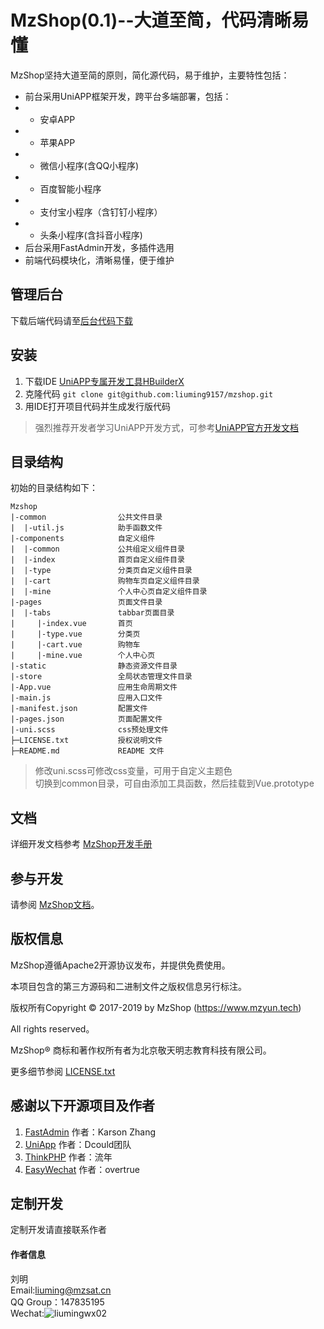 MzShop(0.1)--大道至简，代码清晰易懂
=========
MzShop坚持大道至简的原则，简化源代码，易于维护，主要特性包括：
+ 前台采用UniAPP框架开发，跨平台多端部署，包括：
+ + 安卓APP
+ + 苹果APP
+ + 微信小程序(含QQ小程序)
+ + 百度智能小程序
+ + 支付宝小程序（含钉钉小程序）
+ + 头条小程序(含抖音小程序)
+ 后台采用FastAdmin开发，多插件选用
+ 前端代码模块化，清晰易懂，便于维护
## 管理后台

下载后端代码请至[后台代码下载](https://github.com/liuming9157/mzshop-admin)


## 安装
1. 下载IDE
[UniAPP专属开发工具HBuilderX](https://www.dcloud.io/hbuilderx.html)
2. 克隆代码 
` git clone git@github.com:liuming9157/mzshop.git `
3. 用IDE打开项目代码并生成发行版代码  

>强烈推荐开发者学习UniAPP开发方式，可参考[UniAPP官方开发文档](https://uniapp.dcloud.io)

## 目录结构

初始的目录结构如下：

~~~
Mzshop
|-common                公共文件目录
|  |-util.js            助手函数文件
|-components            自定义组件
|  |-common             公共组定义组件目录
|  |-index              首页自定义组件目录
|  |-type               分类页自定义组件目录
|  |-cart               购物车页自定义组件目录
|  |-mine               个人中心页自定义组件目录
|-pages                 页面文件目录
|  |-tabs               tabbar页面目录
|     |-index.vue       首页
|     |-type.vue        分类页
|     |-cart.vue        购物车
|     |-mine.vue        个人中心页
|-static                静态资源文件目录
|-store                 全局状态管理文件目录
|-App.vue               应用生命周期文件
|-main.js               应用入口文件
|-manifest.json         配置文件
|-pages.json            页面配置文件
|-uni.scss              css预处理文件
├─LICENSE.txt           授权说明文件
├─README.md             README 文件
~~~
> 修改uni.scss可修改css变量，可用于自定义主题色  
> 切换到common目录，可自由添加工具函数，然后挂载到Vue.prototype  
## 文档

详细开发文档参考 [MzShop开发手册](https://mzshop.mzyun.tech/doc)

## 参与开发

请参阅 [MzShop文档](https://mzshop.mzyun.tech/doc)。

## 版权信息
MzShop遵循Apache2开源协议发布，并提供免费使用。

本项目包含的第三方源码和二进制文件之版权信息另行标注。

版权所有Copyright © 2017-2019 by MzShop (https://www.mzyun.tech)

All rights reserved。

MzShop® 商标和著作权所有者为北京敬天明志教育科技有限公司。

更多细节参阅 [LICENSE.txt](LICENSE.txt)  

## 感谢以下开源项目及作者
1. [FastAdmin](http://fastadmin.net) 作者：Karson Zhang  
2. [UniApp](https://uniapp.dcloud.io) 作者：Dcould团队
3. [ThinkPHP](http://thinkphp.cn) 作者：流年
4. [EasyWechat](https://www.easywechat.com) 作者：overtrue

## 定制开发
定制开发请直接联系作者
#### 作者信息
刘明  
Email:liuming@mzsat.cn  
QQ Group：147835195  
Wechat:![liumingwx02](http://cdn.mzyun.tech/wxqrcode.png)
